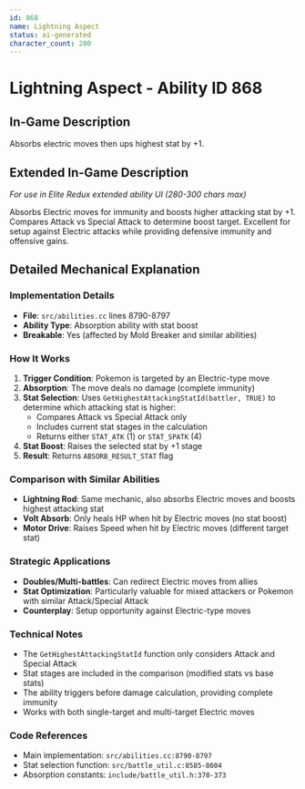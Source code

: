 ```yaml
---
id: 868
name: Lightning Aspect
status: ai-generated
character_count: 280
---
```


# Lightning Aspect - Ability ID 868

## In-Game Description
Absorbs electric moves then ups highest stat by +1.

## Extended In-Game Description
*For use in Elite Redux extended ability UI (280-300 chars max)*

Absorbs Electric moves for immunity and boosts higher attacking stat by +1. Compares Attack vs Special Attack to determine boost target. Excellent for setup against Electric attacks while providing defensive immunity and offensive gains.

## Detailed Mechanical Explanation

### Implementation Details
- **File**: `src/abilities.cc` lines 8790-8797
- **Ability Type**: Absorption ability with stat boost
- **Breakable**: Yes (affected by Mold Breaker and similar abilities)

### How It Works
1. **Trigger Condition**: Pokemon is targeted by an Electric-type move
2. **Absorption**: The move deals no damage (complete immunity)
3. **Stat Selection**: Uses `GetHighestAttackingStatId(battler, TRUE)` to determine which attacking stat is higher:
   - Compares Attack vs Special Attack only
   - Includes current stat stages in the calculation
   - Returns either `STAT_ATK` (1) or `STAT_SPATK` (4)
4. **Stat Boost**: Raises the selected stat by +1 stage
5. **Result**: Returns `ABSORB_RESULT_STAT` flag

### Comparison with Similar Abilities
- **Lightning Rod**: Same mechanic, also absorbs Electric moves and boosts highest attacking stat
- **Volt Absorb**: Only heals HP when hit by Electric moves (no stat boost)
- **Motor Drive**: Raises Speed when hit by Electric moves (different target stat)

### Strategic Applications
- **Doubles/Multi-battles**: Can redirect Electric moves from allies
- **Stat Optimization**: Particularly valuable for mixed attackers or Pokemon with similar Attack/Special Attack
- **Counterplay**: Setup opportunity against Electric-type moves

### Technical Notes
- The `GetHighestAttackingStatId` function only considers Attack and Special Attack
- Stat stages are included in the comparison (modified stats vs base stats)
- The ability triggers before damage calculation, providing complete immunity
- Works with both single-target and multi-target Electric moves

### Code References
- Main implementation: `src/abilities.cc:8790-8797`
- Stat selection function: `src/battle_util.c:8585-8604`
- Absorption constants: `include/battle_util.h:370-373`